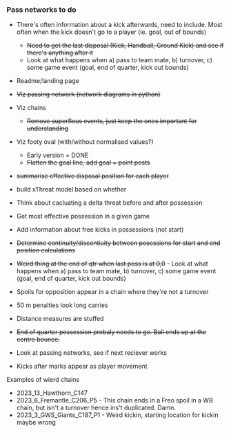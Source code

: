 ### Pass networks to do

 - There's often information about a kick afterwards, need to include. Most often when the kick doesn't go to a player (ie. goal, out of bounds)
      - ~~Need to get the last disposal (Kick, Handball, Ground Kick) and see if there's anything after it~~
      - Look at what happens when a) pass to team mate, b) turnover, c) some game event (goal, end of quarter, kick out bounds)

 - Readme/landing page
 - ~~Viz passing network (network diagrams in python)~~
 - Viz chains
    - ~~Remove superflous events, just keep the ones important for understanding~~
 - Viz footy oval (with/without normalised values?)
   - Early version = DONE
   - ~~Flatten the goal line, add goal + point posts~~
 - ~~summarise effective disposal position for each player~~
 - build xThreat model based on whether 
 - Think about cacluating a delta threat before and after possession
 - Get most effective possession in a given game
 - Add information about free kicks in possessions (not start)
 - ~~Determine continuity/discontiuity between posessions for start and end position calculations~~
 - ~~Weird thing at the end of qtr when last poss is at 0,0~~
       - Look at what happens when a) pass to team mate, b) turnover, c) some game event (goal, end of quarter, kick out bounds)
 - Spoils for opposition appear in a chain where they're not a turnover
 - 50 m penalties look long carries
 - Distance measures are stuffed
 - ~~End of quarter possession probaly needs to go. Ball ends up at the centre bounce.~~
 - Look at passing networks, see if next reciever works
 - Kicks after marks appear as player movement



Examples of wierd chains
 - 2023_13_Hawthorn_C147
 - 2023_6_Fremantle_C206_P5 - This chain ends in a Freo spoil in a WB chain, but isn't a turnover hence ins't duplicated. Damn.
 - 2023_3_GWS_Giants_C187_P1 - Weird kickin, starting location for kickin maybe wrong
